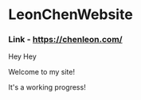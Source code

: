 # LeonChenWebsite

### Link - https://chenleon.com/

Hey Hey

Welcome to my site!

It's a working progress!
